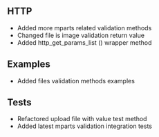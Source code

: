 ## HTTP
- Added more mparts related validation methods
- Changed file is image validation return value
- Added http_get_params_list () wrapper method

## Examples
- Added files validation methods examples

## Tests
- Refactored upload file with value test method
- Added latest mparts validation integration tests